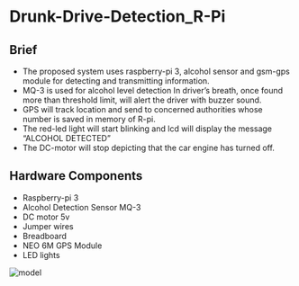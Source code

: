 # Drunk-Drive-Detection_R-Pi
## Brief
- The proposed system uses raspberry-pi 3, alcohol sensor and gsm-gps module for detecting and transmitting information.
- MQ-3 is used for alcohol level detection In driver’s breath, once found more than threshold limit, will alert the driver with buzzer sound.
- GPS will track location and send to concerned authorities whose number is saved in memory of R-pi.
- The red-led light will start blinking and lcd will display the message “ALCOHOL DETECTED”
- The DC-motor will stop depicting that the car engine has turned off.


## Hardware Components
- Raspberry-pi 3
- Alcohol Detection Sensor MQ-3
- DC motor 5v
- Jumper wires
- Breadboard
- NEO 6M GPS Module
- LED lights

![model](https://github.com/avanig1834/Drunk-Drive-Detection_R-Pi/assets/128058633/fe6b2121-36f0-4170-8c24-575dfdf6bbbe)



